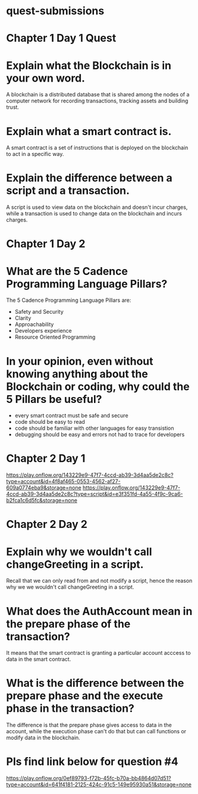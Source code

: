 # quest-submissions

# Chapter 1 Day 1 Quest

# Explain what the Blockchain is in your own word.
A blockchain is a distributed database that is shared among the nodes of a computer network for recording transactions, tracking assets and building trust.

# Explain what a smart contract is.
A smart contract is a set of instructions that is deployed on the blockchain to act in a specific way.

# Explain the difference between a script and a transaction.
A script is used to view data on the blockchain and doesn't incur charges, while a transaction is used to change data on the blockchain and incurs charges.


# Chapter 1 Day 2
# What are the 5 Cadence Programming Language Pillars?
The 5 Cadence Programming Language Pillars are:
- Safety and Security
- Clarity
- Approachability
- Developers experience
- Resource Oriented Programming

# In your opinion, even without knowing anything about the Blockchain or coding, why could the 5 Pillars be useful?
- every smart contract must be safe and secure
- code should be easy to read 
- code should be familiar with other languages for easy transistion
- debugging should be easy and errors not had to trace for developers


# Chapter 2 Day 1
https://play.onflow.org/143229e9-47f7-4ccd-ab39-3d4aa5de2c8c?type=account&id=4f8af465-0553-4562-af27-609a0774eba9&storage=none
https://play.onflow.org/143229e9-47f7-4ccd-ab39-3d4aa5de2c8c?type=script&id=e3f351fd-4a55-4f9c-9ca6-b2fca1c6d5fc&storage=none

# Chapter 2 Day 2

# Explain why we wouldn't call changeGreeting in a script.
Recall that we can only read from and not modify a script, hence the reason why we we wouldn't call changeGreeting in a script.

# What does the AuthAccount mean in the prepare phase of the transaction?
It means that the smart contract is granting a particular account acccess to data in the smart contract.

# What is the difference between the prepare phase and the execute phase in the transaction?
The difference is that the prepare phase gives access to data in the account, while the execution phase can't do that but can call functions or modify data in the blockchain.

# Pls find link below for question #4
https://play.onflow.org/0ef89793-f72b-45fc-b70a-bb4864d07d51?type=account&id=641f4181-2125-424c-91c5-149e95930a51&storage=none
